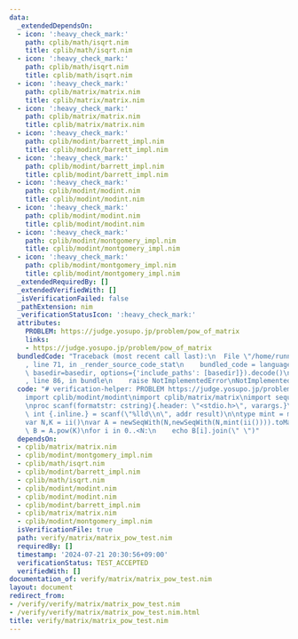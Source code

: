 ```yaml
---
data:
  _extendedDependsOn:
  - icon: ':heavy_check_mark:'
    path: cplib/math/isqrt.nim
    title: cplib/math/isqrt.nim
  - icon: ':heavy_check_mark:'
    path: cplib/math/isqrt.nim
    title: cplib/math/isqrt.nim
  - icon: ':heavy_check_mark:'
    path: cplib/matrix/matrix.nim
    title: cplib/matrix/matrix.nim
  - icon: ':heavy_check_mark:'
    path: cplib/matrix/matrix.nim
    title: cplib/matrix/matrix.nim
  - icon: ':heavy_check_mark:'
    path: cplib/modint/barrett_impl.nim
    title: cplib/modint/barrett_impl.nim
  - icon: ':heavy_check_mark:'
    path: cplib/modint/barrett_impl.nim
    title: cplib/modint/barrett_impl.nim
  - icon: ':heavy_check_mark:'
    path: cplib/modint/modint.nim
    title: cplib/modint/modint.nim
  - icon: ':heavy_check_mark:'
    path: cplib/modint/modint.nim
    title: cplib/modint/modint.nim
  - icon: ':heavy_check_mark:'
    path: cplib/modint/montgomery_impl.nim
    title: cplib/modint/montgomery_impl.nim
  - icon: ':heavy_check_mark:'
    path: cplib/modint/montgomery_impl.nim
    title: cplib/modint/montgomery_impl.nim
  _extendedRequiredBy: []
  _extendedVerifiedWith: []
  _isVerificationFailed: false
  _pathExtension: nim
  _verificationStatusIcon: ':heavy_check_mark:'
  attributes:
    PROBLEM: https://judge.yosupo.jp/problem/pow_of_matrix
    links:
    - https://judge.yosupo.jp/problem/pow_of_matrix
  bundledCode: "Traceback (most recent call last):\n  File \"/home/runner/.local/lib/python3.10/site-packages/onlinejudge_verify/documentation/build.py\"\
    , line 71, in _render_source_code_stat\n    bundled_code = language.bundle(stat.path,\
    \ basedir=basedir, options={'include_paths': [basedir]}).decode()\n  File \"/home/runner/.local/lib/python3.10/site-packages/onlinejudge_verify/languages/nim.py\"\
    , line 86, in bundle\n    raise NotImplementedError\nNotImplementedError\n"
  code: "# verification-helper: PROBLEM https://judge.yosupo.jp/problem/pow_of_matrix\n\
    import cplib/modint/modint\nimport cplib/matrix/matrix\nimport sequtils,strutils\n\
    \nproc scanf(formatstr: cstring){.header: \"<stdio.h>\", varargs.}\nproc ii():\
    \ int {.inline.} = scanf(\"%lld\\n\", addr result)\n\ntype mint = modint998244353_montgomery\n\
    var N,K = ii()\nvar A = newSeqWith(N,newSeqWith(N,mint(ii()))).toMatrix()\nvar\
    \ B = A.pow(K)\nfor i in 0..<N:\n    echo B[i].join(\" \")"
  dependsOn:
  - cplib/matrix/matrix.nim
  - cplib/modint/montgomery_impl.nim
  - cplib/math/isqrt.nim
  - cplib/modint/barrett_impl.nim
  - cplib/math/isqrt.nim
  - cplib/modint/modint.nim
  - cplib/modint/modint.nim
  - cplib/modint/barrett_impl.nim
  - cplib/matrix/matrix.nim
  - cplib/modint/montgomery_impl.nim
  isVerificationFile: true
  path: verify/matrix/matrix_pow_test.nim
  requiredBy: []
  timestamp: '2024-07-21 20:30:56+09:00'
  verificationStatus: TEST_ACCEPTED
  verifiedWith: []
documentation_of: verify/matrix/matrix_pow_test.nim
layout: document
redirect_from:
- /verify/verify/matrix/matrix_pow_test.nim
- /verify/verify/matrix/matrix_pow_test.nim.html
title: verify/matrix/matrix_pow_test.nim
---
```

